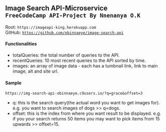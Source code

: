 <body>
    <h2>
        Image Search API-Microservice<br>
        <code>FreeCodeCamp API-Project By Nnenanya O.K</code>
    </h2>
    <div class="container">
        <div class = "directions">
            Root: <code>https://imageapi-king.herokuapp.com</code><br>
            GitHub: <a href="https://github.com/obinnaeye/image-search-api" target="_blank"><code>https://github.com/obinnaeye/image-search-api</code></a>
        </div>
        <h4>
            Functionalities
        </h4>
        <ul>
            <li>
                totalQueries: the total number of queries to the API.
            </li>
            <li>
                recentQueries: 10 most recent queries to the API sorted by time.
            </li>
            <li>
                images: an array of image data - each has a tumbnail link, link to main image, alt and site url.
            </li>
        </ul>
        <h4>
            Sample
        </h4>
        <code>https://img-search-api-obinnaeye.c9users.io/?q=grace&offset=3</code><br>
        <p>
            <ul>
                <li>
                    q: this is the search query(the actual word you want to get images for). e.g. you want to search images of dogs >> q=dogs.
                </li>
                <li>
                    offset: this is the index from where you want result to be displayed. e.g. if you your search returns 50 items you may want to pick items from 15 upwards >> offset=15.
                </li>
            </ul>
        </p>
    </div>
    
</body>


</html>